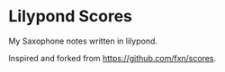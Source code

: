 # Lilypond Scores

My Saxophone notes written in lilypond. 

Inspired and forked from https://github.com/fxn/scores.
